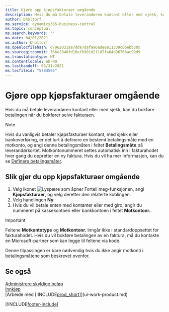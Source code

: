 ```yaml
---
title: Gjøre opp kjøpsfakturaer omgående
description: Hvis du må betale leverandøren kontant eller med sjekk, kan du utføre den nødvendige bokføringen når du bokfører selve fakturaen.
author: bholtorf
ms.service: dynamics365-business-central
ms.topic: conceptual
ms.search.keywords: ''
ms.date: 04/01/2021
ms.author: bholtorf
ms.openlocfilehash: d7962031aa7dda7dafa96ade8e11339c06ebb305
ms.sourcegitcommit: 766e2840fd16efb901d211d7fa64d96766ac99d9
ms.translationtype: HT
ms.contentlocale: nb-NO
ms.lasthandoff: 03/31/2021
ms.locfileid: "5784595"
---
```

# <a name="settle-purchase-invoices-promptly"></a>Gjøre opp kjøpsfakturaer omgående

Hvis du må betale leverandøren kontant eller med sjekk, kan du bokføre betalingen når du bokfører selve fakturaen.  

> [!NOTE]  
> Hvis du vanligvis betaler kjøpsfakturaer kontant, med sjekk eller bankoverføring, er det lurt å definere en bestemt betalingsmåte med en motkonto, og angi denne betalingsmåten i feltet **Betalingsmåte** på leverandørkortet. Motkontonummeret settes automatisk inn i fakturahodet hver gang du oppretter en ny faktura. Hvis du vil ha mer informasjon, kan du se [Definere betalingsmåter](finance-payment-methods.md).  

## <a name="to-settle-purchase-invoices-promptly"></a>Slik gjør du opp kjøpsfakturaer omgående

1. Velg ikonet ![Lyspære som åpner Fortell meg-funksjonen](media/ui-search/search_small.png "Fortell hva du vil gjøre"), angi **Kjøpsfakturaer**, og velg deretter den relaterte koblingen.  
2. Velg handlingen **Ny**.  
3. Hvis du vil betale enten med kontanter eller med giro, angir du nummeret på kassekontoen eller bankkontoen i feltet **Motkontonr.**.  

> [!IMPORTANT]  
> Feltene **Motkontotype** og **Motkontonr.** inngår ikke i standardoppsettet for fakturahodet. Hvis du vil bokføre betalingen av en faktura, må du kontakte en Microsoft-partner som kan legge til feltene via kode.  
>
> Denne tilpassingen er bare nødvendig hvis du ikke angir motkonti i betalingsmåtene som beskrevet ovenfor.

## <a name="see-also"></a>Se også

[Administrere skyldige beløp](payables-manage-payables.md)  
[Innkjøp](purchasing-manage-purchasing.md)  
[Arbeide med [!INCLUDE[prod_short](includes/prod_short.md)]](ui-work-product.md)  


[!INCLUDE[footer-include](includes/footer-banner.md)]